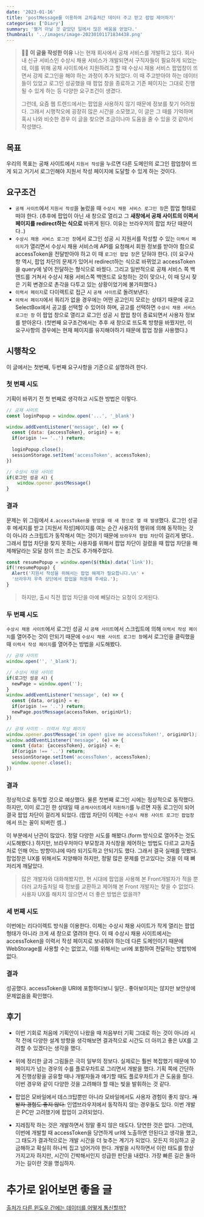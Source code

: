 ```yaml
---
date: '2023-01-16'
title: 'postMessage를 이용하여 교차출처간 데이터 주고 받고 팝업 제어하기'
categories: ['Diary']
summary: '별거 아닐 것 같았던 일에서 많은 배움을 얻었다.'
thumbnail: '../images/image-20230101171834438.png'
---
```




> 👨‍💻 **이 글을 작성한 이유**
> 나는 현재 회사에서 공채 서비스를 개발하고 있다. 회사 내 신규 서비스인 수상시 채용 서비스가 개발되면서 구직자들이 필요하게 되었는데, 이를 위해 공채 사이트에서 지원하려고 할 때 수상시 채용 서비스 팝업창이 뜨면서 강제 로그인을 해야 하는 과정이 추가 되었다. 이 때 주고받아야 하는 데이터들이 있었고 로그인 성공했을 때 팝업 창을 종료하고 기존 페이지는 그대로 진행될 수 있게 하는 등 다양한 요구조건이 생겼다.
>
> 그런데, 요즘 웹 트렌드에서는 팝업을 사용하지 않기 때문에 정보를 찾기 어려웠다. 그래서 시행착오에 굉장히 많은 시간을 소모했고, 이 글은 그 때를 기억하며 혹시 나와 비슷한 경우 이 글을 찾으면 조금이나마 도움을 줄 수 있을 것 같아서 작성했다.

## 목표

우리의 목표는 공채 사이트에서 `지원서 작성`을 누르면 다른 도메인의 로그인 팝업창이 뜨게 되고 거기서 로그인해야 지원서 작성 페이지에 도달할 수 있게 하는 것이다.

## 요구조건

- `공채 사이트`에서 `지원서 작성`을 눌렀을 때 `수상시 채용 서비스 로그인 창`은 팝업 형태로 떠야 한다.
  (추후에 팝업이 아닌 새 창으로 열리고 그 **새창에서 공채 사이트의 이력서 페이지를 redirect하는 식으로** 바뀌게 된다. 이유는 브라우저의 팝업 차단 때문이다..)
- `수상시 채용 서비스 로그인 창`에서 로그인 성공 시 지원서를 작성할 수 있는 `이력서 페이지`가 열리면서 수상시 채용 서비스에 API를 요청해서 회원 정보를 받아야 함으로 accessToken을 전달받아야 하고 이 때 `로그인 팝업 창`은 닫혀야 한다.
  (이 요구사항 역시, 팝업 차단의 문제가 있어서 redirect하는 식으로 바뀌었고 accessToken을 query에 넣어 전달하는 형식으로 바꿨다. 그리고 일반적으로 공채 서비스 쪽 백엔드를 거쳐서 수상시 채용 서비스쪽 백엔드로 요청하는 것이 맞으나, 이 때 당시 잦은 기획 변경으로 촌각을 다투고 있는 상황이었기에 불가피했다.)
- `이력서 페이지`로 다이렉트로 접근 시 `공채 사이트`로 돌려보낸다.
- `이력서 페이지`에서 쿼리가 없을 경우에는 어떤 공고인지 모르는 상태기 때문에 공고 SelectBox에서 공고를 선택할 수 있어야 하며, 공고를 선택하면 `수상시 채용 서비스 로그인 창` 이 팝업 창으로 열리고 로그인 성공 시 팝업 창이 종료되면서 사용자 정보를 받아온다. (첫번째 요구조건에서는 추후 새 창으로 뜨도록 방향을 바꿨지만, 이 요구사항의 경우에는 현재 페이지를 유지해야하기 때문에 팝업 창을 사용했다.)

## 시행착오

이 글에서는 첫번째, 두번째 요구사항을 기준으로 설명하려 한다.

### 첫 번째 시도

기획이 바뀌기 전 첫 번째로 생각하고 시도한 방법은 이렇다.

```js
// 공채 사이트
const loginPopup = window.open('...', '_blank')

window.addEventListener('message', (e) => {
  const {data: {accessToken}, origin} = e;
  if(origin !== '..') return;
  
  loginPopup.close();
  sessionStorage.setItem('accessToken', accessToken);	
})
```

```js
// 수상시 채용 사이트
if(로그인 성공 시) {
    window.opener.postMessage()
}
```



### 결과

문제는 위 그림에서 `4.accessToken을 받았을 때 새 창으로 열 때 발생`했다. 로그인 성공 후 메세지를 받고 [지원서 작성]페이지를 여는 순간 사용자의 행위에 의해 동작하는 것이 아니라 스크립트가 동작해서 여는 것이기 때문에 `브라우저 팝업 차단`이 걸리게 됐다.. 그래서 팝업 차단을 찾지 못하는 사용자를 위해서 팝업 차단이 걸렸을 때 팝업 차단을 해제해달라는 모달 창이 뜨는 조건도 추가해주었다.

```js
const resumePopup = window.open($(this).data('link'));
if(!resumePopup) {
  Alert('지원서 작성을 위해서는 팝업 해제가 필요합니다.\n' +
  '브라우저 우측 상단에서 팝업을 허용해 주세요.');
}
```

>  하지만, 출시 직전 팝업 차단을 아예 빼달라는 요청이 오게된다. 



### 두 번째 시도

`수상시 채용 사이트`에서 로그인 성공 시 `공채 사이트`에서 스크립트에 의해 `이력서 작성 페이지`를 열어주는 것이 안되기 때문에 `수상시 채용 사이트 로그인 창`에서 로그인을 클릭했을 때 `이력서 작성 페이지`를 열어주는 방법을 시도해봤다.



```js
// 공채 사이트
window.open('', '_blank');
```

```js
// 수상시 채용 사이트
if(로그인 성공 시) {
  newPage = window.open('');
}
window.addEventListener('message', (e) => {
  const {data, origin} = e;
  if(origin !== '..') return;
  newPage.postMessage(accessToken, originUrl);
})
```

```js
// 공채 사이트 - 이력서 작성 페이지
window.opener.postMessage('im open! give me accessToken!', originUrl);
window.addEventListener('message', (e) => {
  const {data: {accessToken}, origin} = e;
  if(origin !== '..') return;
  sessionStorage.setItem('accessToken', accessToken);	
  window.opener.close();
})
```



### 결과

정상적으로 동작할 것으로 예상했다. 물론 첫번째 로그인 시에는 정상적으로 동작했다. 하지만, 이미 로그인 한 상태일 때 `공채사이트`에서 `지원하기`를 누르면 자동 로그인이 되어 결국 팝업 차단이 걸리게 되었다.
(팝업 차단이 이제는 `수상시 채용 사이트 로그인 팝업창`에서 뜨는 꼴이 되버린 셈..)

이 부분에서 난관이 많았다. 정말 다양한 시도를 해봤다.(form 방식으로 열어주는 것도 시도해봤다.) 하지만, 브라우저마다 부모창과 자식창을 제어하는 방법도 다르고 교차출처로 인해 어느 방향이냐에 따라 되기도하고 안되기도 했다. 그래서 결국 실패를 맛봤다. 팝업창은 UX를 위해서도 지양해야 하지만, 정말 많은 문제를 안고있다는 것을 이 때 뼈저리게 깨달았다.

> 많은 개발자와 대화해봤지만, 현 시대에 팝업을 사용해 본 Front개발자가 적을 뿐더러 교차출처일 때 정보를 교환하고 제어해 본 Front 개발자는 찾을 수 없었다. 사용자 UX를 해치지 않으면서 더 좋은 방법은 없을까?



### 세 번째 시도

이번에는 리다이렉트 방식을 이용한다. 이제는 수상시 채용 사이트가 작게 열리는 팝업 형태가 아니라 크게 새 창으로 열려야 한다. 이 때 수상시 채용 사이트에서는 accessToken을 이력서 작성 페이지로 보내줘야 하는데 다른 도메인이기 때문에 WebStorage를 사용할 수는 없었고, 이를 위해서는 uri에 포함하여 전달하는 방법밖에 없다.



### 결과

성공했다. accessToken을 URI에 포함하다보니 일단.. 좋아보이지는 않지만 보안상에 문제없음을 확인했다.



## 후기

- 이번 기회로 처음에 기획안이 나왔을 때 처음부터 기획 그대로 하는 것이 아니라 시작 전에 다양한 설계 방향을 생각해보면 결과적으로 시간도 더 아끼고 좋은 UX를 고려할 수 있겠다는 생각을 했다.

- 위에 정리한 글과 그림들은 극히 일부의 정보다. 실제로는 훨씬 복잡했기 때문에 10페이지가 넘는 경우의 수를 플로우차트로 그리면서 개발을 했다. 기획 쪽에 간단하게 진행상황을 공유할 때나 개발자들과 얘기할 때도 플로우차트가 큰 도움을 줬다. 이번 경우와 같이 다양한 것을 고려해야 할 때는 빛을 발휘하는 것 같다.

- 팝업은 모바일에서 데스크탑뿐만 아니라 모바일에서도 사용자 경험이 좋지 않다. ~~개발자 경험도 좋지 않다.~~ 인앱브라우저에서 동작하지 않는 경우들도 있다. 이번 개발은 PC만 고려했기에 팝업이 고려되었다. 
- 지레짐작 하는 것은 개발하면서 정말 좋지 않은 태도다. 당연한 것은 없다. 그런데, 이번에 개발할 때 accessToken을 당연하게 url에 노출하면 안된다고 생각을 했고, 그 태도가 결과적으로는 개발 시간을 더 늦추는 계기가 되었다. 모든지 의심하고 궁금해하고 확실히 하나씩 집고 넘어가야 한다. 개발을 시작하면서 이런 태도를 항상 가지고자 하지만, 시간이 긴박해서인지 성급한 판단을 내렸다. 가장 빠른 길은 돌아가는 길이란 것을 명심하자.



# 추가로 읽어보면 좋을 글

[출처가 다른 윈도우 간에는 데이터를 어떻게 통신할까?](https://ui.toast.com/posts/ko_20220831)


